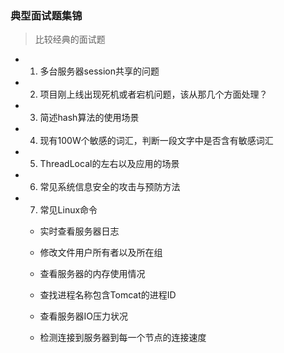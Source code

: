 ### 典型面试题集锦

> 比较经典的面试题

* 1. 多台服务器session共享的问题

* 2. 项目刚上线出现死机或者宕机问题，该从那几个方面处理？

* 3. 简述hash算法的使用场景

* 4. 现有100W个敏感的词汇，判断一段文字中是否含有敏感词汇

* 5. ThreadLocal的左右以及应用的场景

* 6. 常见系统信息安全的攻击与预防方法

* 7. 常见Linux命令

  - 实时查看服务器日志

  - 修改文件用户所有者以及所在组

  - 查看服务器的内存使用情况

  - 查找进程名称包含Tomcat的进程ID

  - 查看服务器IO压力状况

  - 检测连接到服务器到每一个节点的连接速度